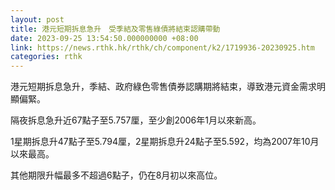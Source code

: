 ```yaml
---
layout: post
title: 港元短期拆息急升　受季結及零售綠債將結束認購帶動
date: 2023-09-25 13:54:50.000000000 +08:00
link: https://news.rthk.hk/rthk/ch/component/k2/1719936-20230925.htm
categories: rthk
---
```


港元短期拆息急升，季結、政府綠色零售債券認購期將結束，導致港元資金需求明顯偏緊。

隔夜拆息急升近67點子至5.757厘，至少創2006年1月以來新高。

1星期拆息升47點子至5.794厘，2星期拆息升24點子至5.592，均為2007年10月以來最高。

其他期限升幅最多不超過6點子，仍在8月初以來高位。

